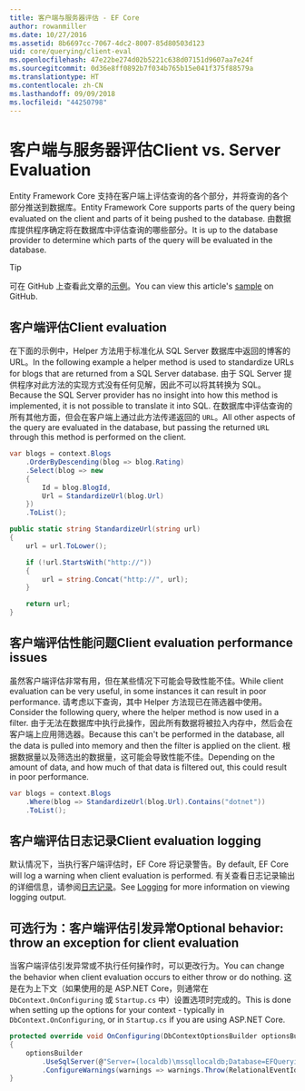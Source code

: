 ```yaml
---
title: 客户端与服务器评估 - EF Core
author: rowanmiller
ms.date: 10/27/2016
ms.assetid: 8b6697cc-7067-4dc2-8007-85d80503d123
uid: core/querying/client-eval
ms.openlocfilehash: 47e22be274d02b5221c638d07151d9607aa7e24f
ms.sourcegitcommit: 0d36e8ff0892b7f034b765b15e041f375f88579a
ms.translationtype: HT
ms.contentlocale: zh-CN
ms.lasthandoff: 09/09/2018
ms.locfileid: "44250798"
---
```

# <a name="client-vs-server-evaluation"></a><span data-ttu-id="4966a-102">客户端与服务器评估</span><span class="sxs-lookup"><span data-stu-id="4966a-102">Client vs. Server Evaluation</span></span>

<span data-ttu-id="4966a-103">Entity Framework Core 支持在客户端上评估查询的各个部分，并将查询的各个部分推送到数据库。</span><span class="sxs-lookup"><span data-stu-id="4966a-103">Entity Framework Core supports parts of the query being evaluated on the client and parts of it being pushed to the database.</span></span> <span data-ttu-id="4966a-104">由数据库提供程序确定将在数据库中评估查询的哪些部分。</span><span class="sxs-lookup"><span data-stu-id="4966a-104">It is up to the database provider to determine which parts of the query will be evaluated in the database.</span></span>

> [!TIP]  
> <span data-ttu-id="4966a-105">可在 GitHub 上查看此文章的[示例](https://github.com/aspnet/EntityFramework.Docs/tree/master/samples/core/Querying)。</span><span class="sxs-lookup"><span data-stu-id="4966a-105">You can view this article's [sample](https://github.com/aspnet/EntityFramework.Docs/tree/master/samples/core/Querying) on GitHub.</span></span>

## <a name="client-evaluation"></a><span data-ttu-id="4966a-106">客户端评估</span><span class="sxs-lookup"><span data-stu-id="4966a-106">Client evaluation</span></span>

<span data-ttu-id="4966a-107">在下面的示例中，Helper 方法用于标准化从 SQL Server 数据库中返回的博客的 URL。</span><span class="sxs-lookup"><span data-stu-id="4966a-107">In the following example a helper method is used to standardize URLs for blogs that are returned from a SQL Server database.</span></span> <span data-ttu-id="4966a-108">由于 SQL Server 提供程序对此方法的实现方式没有任何见解，因此不可以将其转换为 SQL。</span><span class="sxs-lookup"><span data-stu-id="4966a-108">Because the SQL Server provider has no insight into how this method is implemented, it is not possible to translate it into SQL.</span></span> <span data-ttu-id="4966a-109">在数据库中评估查询的所有其他方面，但会在客户端上通过此方法传递返回的 `URL`。</span><span class="sxs-lookup"><span data-stu-id="4966a-109">All other aspects of the query are evaluated in the database, but passing the returned `URL` through this method is performed on the client.</span></span>

<!-- [!code-csharp[Main](samples/core/Querying/Querying/ClientEval/Sample.cs?highlight=6)] -->
``` csharp
var blogs = context.Blogs
    .OrderByDescending(blog => blog.Rating)
    .Select(blog => new
    {
        Id = blog.BlogId,
        Url = StandardizeUrl(blog.Url)
    })
    .ToList();
```

<!-- [!code-csharp[Main](samples/core/Querying/Querying/ClientEval/Sample.cs)] -->
``` csharp
public static string StandardizeUrl(string url)
{
    url = url.ToLower();

    if (!url.StartsWith("http://"))
    {
        url = string.Concat("http://", url);
    }

    return url;
}
```

## <a name="client-evaluation-performance-issues"></a><span data-ttu-id="4966a-110">客户端评估性能问题</span><span class="sxs-lookup"><span data-stu-id="4966a-110">Client evaluation performance issues</span></span>

<span data-ttu-id="4966a-111">虽然客户端评估非常有用，但在某些情况下可能会导致性能不佳。</span><span class="sxs-lookup"><span data-stu-id="4966a-111">While client evaluation can be very useful, in some instances it can result in poor performance.</span></span> <span data-ttu-id="4966a-112">请考虑以下查询，其中 Helper 方法现已在筛选器中使用。</span><span class="sxs-lookup"><span data-stu-id="4966a-112">Consider the following query, where the helper method is now used in a filter.</span></span> <span data-ttu-id="4966a-113">由于无法在数据库中执行此操作，因此所有数据将被拉入内存中，然后会在客户端上应用筛选器。</span><span class="sxs-lookup"><span data-stu-id="4966a-113">Because this can't be performed in the database, all the data is pulled into memory and then the filter is applied on the client.</span></span> <span data-ttu-id="4966a-114">根据数据量以及筛选出的数据量，这可能会导致性能不佳。</span><span class="sxs-lookup"><span data-stu-id="4966a-114">Depending on the amount of data, and how much of that data is filtered out, this could result in poor performance.</span></span>

<!-- [!code-csharp[Main](samples/core/Querying/Querying/ClientEval/Sample.cs)] -->
``` csharp
var blogs = context.Blogs
    .Where(blog => StandardizeUrl(blog.Url).Contains("dotnet"))
    .ToList();
```

## <a name="client-evaluation-logging"></a><span data-ttu-id="4966a-115">客户端评估日志记录</span><span class="sxs-lookup"><span data-stu-id="4966a-115">Client evaluation logging</span></span>

<span data-ttu-id="4966a-116">默认情况下，当执行客户端评估时，EF Core 将记录警告。</span><span class="sxs-lookup"><span data-stu-id="4966a-116">By default, EF Core will log a warning when client evaluation is performed.</span></span> <span data-ttu-id="4966a-117">有关查看日志记录输出的详细信息，请参阅[日志记录](../miscellaneous/logging.md)。</span><span class="sxs-lookup"><span data-stu-id="4966a-117">See [Logging](../miscellaneous/logging.md) for more information on viewing logging output.</span></span> 

## <a name="optional-behavior-throw-an-exception-for-client-evaluation"></a><span data-ttu-id="4966a-118">可选行为：客户端评估引发异常</span><span class="sxs-lookup"><span data-stu-id="4966a-118">Optional behavior: throw an exception for client evaluation</span></span>

<span data-ttu-id="4966a-119">当客户端评估引发异常或不执行任何操作时，可以更改行为。</span><span class="sxs-lookup"><span data-stu-id="4966a-119">You can change the behavior when client evaluation occurs to either throw or do nothing.</span></span> <span data-ttu-id="4966a-120">这是在为上下文（如果使用的是 ASP.NET Core，则通常在 `DbContext.OnConfiguring` 或 `Startup.cs` 中）设置选项时完成的。</span><span class="sxs-lookup"><span data-stu-id="4966a-120">This is done when setting up the options for your context - typically in `DbContext.OnConfiguring`, or in `Startup.cs` if you are using ASP.NET Core.</span></span>

<!-- [!code-csharp[Main](samples/core/Querying/Querying/ClientEval/ThrowOnClientEval/BloggingContext.cs?highlight=5)] -->
``` csharp
protected override void OnConfiguring(DbContextOptionsBuilder optionsBuilder)
{
    optionsBuilder
        .UseSqlServer(@"Server=(localdb)\mssqllocaldb;Database=EFQuerying;Trusted_Connection=True;")
        .ConfigureWarnings(warnings => warnings.Throw(RelationalEventId.QueryClientEvaluationWarning));
}
```
